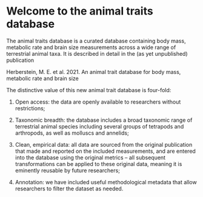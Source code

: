 # Welcome to the animal traits database

The animal traits database is a curated database containing 
body mass, metabolic rate and brain size measurements across a wide range of terrestrial animal taxa. It is described in detail in the (as yet unpublished) publication

Herberstein, M. E. et al. 2021. An animal trait database for body mass, metabolic rate and brain size

The distinctive value of this new animal trait database is four-fold: 

1) Open access: the data are openly available to researchers without restrictions; 

1) Taxonomic breadth: the database includes a broad taxonomic range of terrestrial animal species including several groups of tetrapods and arthropods, as well as molluscs and annelids; 
 
1) Clean, empirical data: all data are sourced from the original publication that made and reported on the included measurements, and are entered into the database using the original metrics – all subsequent transformations can be applied to these original data, meaning it is eminently reusable by future researchers; 

1) Annotation: we have included useful methodological metadata that allow researchers to filter the dataset as needed.

